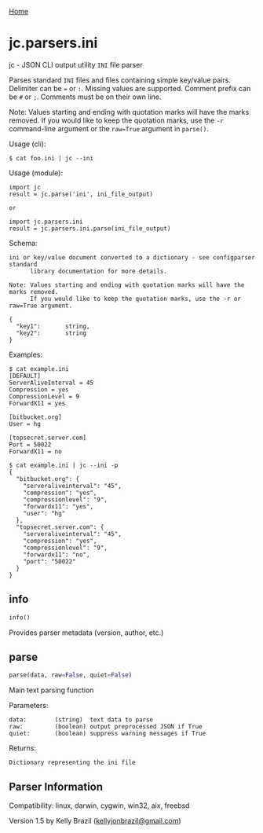 [Home](https://kellyjonbrazil.github.io/jc/)

# jc.parsers.ini
jc - JSON CLI output utility `INI` file parser

Parses standard `INI` files and files containing simple key/value pairs. Delimiter can be `=` or `:`. Missing values are supported. Comment prefix can be `#` or `;`. Comments must be on their own line.

Note: Values starting and ending with quotation marks will have the marks removed. If you would like to keep the quotation marks, use the `-r` command-line argument or the `raw=True` argument in `parse()`.

Usage (cli):

    $ cat foo.ini | jc --ini

Usage (module):

    import jc
    result = jc.parse('ini', ini_file_output)

    or

    import jc.parsers.ini
    result = jc.parsers.ini.parse(ini_file_output)

Schema:

    ini or key/value document converted to a dictionary - see configparser standard
          library documentation for more details.

    Note: Values starting and ending with quotation marks will have the marks removed.
          If you would like to keep the quotation marks, use the -r or raw=True argument.

    {
      "key1":       string,
      "key2":       string
    }

Examples:

    $ cat example.ini
    [DEFAULT]
    ServerAliveInterval = 45
    Compression = yes
    CompressionLevel = 9
    ForwardX11 = yes

    [bitbucket.org]
    User = hg

    [topsecret.server.com]
    Port = 50022
    ForwardX11 = no

    $ cat example.ini | jc --ini -p
    {
      "bitbucket.org": {
        "serveraliveinterval": "45",
        "compression": "yes",
        "compressionlevel": "9",
        "forwardx11": "yes",
        "user": "hg"
      },
      "topsecret.server.com": {
        "serveraliveinterval": "45",
        "compression": "yes",
        "compressionlevel": "9",
        "forwardx11": "no",
        "port": "50022"
      }
    }


## info
```python
info()
```
Provides parser metadata (version, author, etc.)

## parse
```python
parse(data, raw=False, quiet=False)
```

Main text parsing function

Parameters:

    data:        (string)  text data to parse
    raw:         (boolean) output preprocessed JSON if True
    quiet:       (boolean) suppress warning messages if True

Returns:

    Dictionary representing the ini file

## Parser Information
Compatibility:  linux, darwin, cygwin, win32, aix, freebsd

Version 1.5 by Kelly Brazil (kellyjonbrazil@gmail.com)
